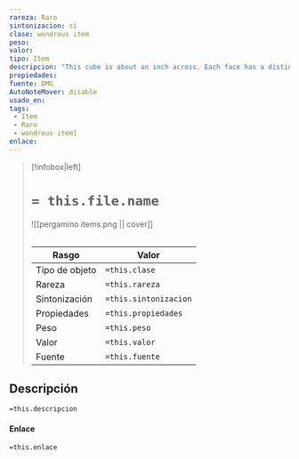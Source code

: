```yaml
---
rareza: Raro
sintonizacion: si
clase: wondrous item
peso: 
valor: 
tipo: Item
descripcion: "This cube is about an inch across. Each face has a distinct marking on it that can be pressed. The cube starts with 36 charges, and it regains 1d20 expended charges daily at dawn.You can use an action to press one of the cube&#x27;s faces, expending a number of charges based on the chosen face, as shown in the Cube of Force Faces table. Each face has a different effect. If the cube has insufficient charges remaining, nothing happens. Otherwise, a barrier of invisible force springs into existence, forming a cube 15 feet on a side. The barrier is centered on you, moves with you, and lasts for 1 minute, until you use an action to press the cube&#x27;s sixth face, or the cube runs out of charges. You can change the barrier&#x27;s effect by pressing a different face of the cube and expending the requisite number of charges, resetting the duration. If your movement causes the barrier to come into contact with a solid object that can&#x27;t pass through the cube, you can&#x27;t move any closer to that object as long as the barrier remains.Cube of Force FacesFaceChargesEffect11Gases, wind, and fog can&#x27;t pass through the barrier.22Nonliving matter can&#x27;t pass through the barrier. Walls, floors, and ceilings can pass through at your discretion.33Living matter can&#x27;t pass through the barrier.44Spell effects can&#x27;t pass through the barrier.55Nothing can pass through the barrier. Walls, floors, and ceilings can pass through at your discretion.60The barrier deactivates.The cube loses charges when the barrier is targeted by certain spells or comes into contact with certain spell or magic item effects, as shown in the table below.Spell or itemCharges LostDisintegrate1d12Horn of blasting1d10Passwall1d6Prismatic spray1d20Wall of fire1d4"
propiedades: 
fuente: DMG
AutoNoteMover: disable
usado_en:  
tags: 
 - Item
 - Raro
 - wondrous item]
enlace: 
---
```


> [!infobox|left]
>  # `= this.file.name`
> ![[pergamino items.png || cover]]
> ######   
> |Rasgo | Valor |
> | --- | --- |
> | Tipo de objeto| `=this.clase`|
>  | Rareza| `=this.rareza`|
> | Sintonización | `=this.sintonizacion` |
> | Propiedades | `=this.propiedades` |
>  | Peso | `=this.peso` |
> | Valor | `=this.valor` |
> | Fuente | `=this.fuente` |


## Descripción
`=this.descripcion`

#### Enlace
`=this.enlace`